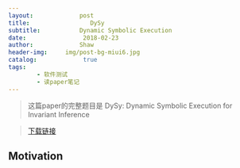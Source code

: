 ```yaml
---
layout:             post
title:                 DySy
subtitle:           Dynamic Symbolic Execution
date:      	         2018-02-23
author:             Shaw
header-img:     img/post-bg-miui6.jpg
catalog: 	         true
tags:
        - 软件测试
        - 读paper笔记
---
```


> 这篇paper的完整题目是 
DySy: Dynamic Symbolic Execution for Invariant Inference

>[下载链接](https://yanniss.github.io/dysy-icse08.pdf) 

Motivation
-

